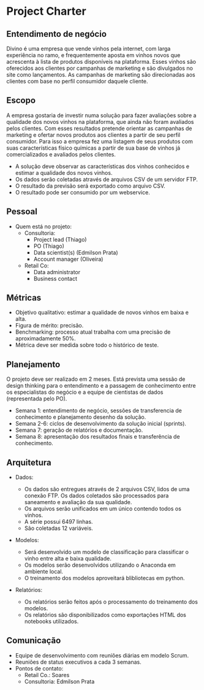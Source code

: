 # Project Charter

## Entendimento de negócio

Divino é uma empresa que vende vinhos pela internet, com larga experiência no ramo, e frequentemente aposta em vinhos novos que acrescenta à lista de produtos disponíveis na plataforma. Esses vinhos são oferecidos aos clientes por campanhas de marketing e são divulgados no site como lançamentos. As campanhas de marketing são direcionadas aos clientes com base no perfil consumidor daquele cliente.

## Escopo

A empresa gostaria de investir numa solução para fazer avaliações sobre a qualidade dos novos vinhos na plataforma, que ainda não foram avaliados pelos clientes. Com esses resultados pretende orientar as campanhas de marketing e ofertar novos produtos aos clientes a partir de seu perfil consumidor. Para isso a empresa fez uma listagem de seus produtos com suas características físico químicas a partir de sua base de vinhos já comercializados e avaliados pelos clientes.

* A solução deve observar as características dos vinhos conhecidos e estimar a qualidade dos novos vinhos.
* Os dados serão coletadas através de arquivos CSV de um servidor FTP.
* O resultado da previsão será exportado como arquivo CSV.
* O resultado pode ser consumido por um webservice.

## Pessoal
* Quem está no projeto:
	* Consultoria:
		* Project lead (Thiago)
		* PO (Thiago)
		* Data scientist(s) (Edmilson Prata)
		* Account manager (Oliveira)
	* Retail Co:
		* Data administrator
		* Business contact

## Métricas
* Objetivo qualitativo: estimar a qualidade de novos vinhos em baixa e alta.
* Figura de mérito: precisão.
* Benchmarking: processo atual trabalha com uma precisão de aproximadamente 50%.
* Métrica deve ser medida sobre todo o histórico de teste.


## Planejamento
O projeto deve ser realizado em 2 meses. Está prevista uma sessão de design thinking para o entendimento e a passagem de conhecimento entre os especialistas do negócio e a equipe de cientistas de dados (representada pelo PO).
* Semana 1: entendimento de negócio, sessões de transferencia de conhecimento e planejamento desenho da solução.
* Semana 2-6: ciclos de desenvolvimento da solução inicial (sprints).
* Semana 7: geração de relatórios e documentação.
* Semana 8: apresentação dos resultados finais e transferência de conhecimento.

## Arquitetura

* Dados:
  * Os dados são entregues através de 2 arquivos CSV, lidos de uma conexão FTP. Os dados coletados são processados para saneamento e avaliação da sua qualidade.
  * Os arquivos serão unificados em um único contendo todos os vinhos.
  * A série possui 6497 linhas.
  * São coletadas 12 variáveis.

* Modelos:
  * Será desenvolvido um modelo de classificação para classificar o vinho entre alta e baixa qualidade.
  * Os modelos serão desenvolvidos utilizando o Anaconda em ambiente local.
  * O treinamento dos modelos aproveitará blibliotecas em python.

* Relatórios:
  * Os relatórios serão feitos após o processamento do treinamento dos modelos.
  * Os relatórios são disponibilizados como exportações HTML dos notebooks utilizados.

## Comunicação
* Equipe de desenvolvimento com reuniões diárias em modelo Scrum.
* Reuniões de status executivos a cada 3 semanas.
* Pontos de contato:
  * Retail Co.: Soares
  * Consultoria: Edmilson Prata
